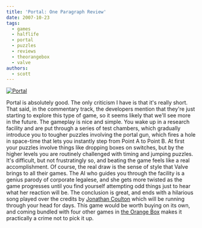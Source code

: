 ```yaml
---
title: 'Portal: One Paragraph Review'
date: 2007-10-23
tags:
  - games
  - halflife
  - portal
  - puzzles
  - reviews
  - theorangebox
  - valve
authors:
  - scott
---
```


[![Portal](/images/1699885266_7bfe65b1f7.jpg)](http://www.flickr.com/photos/spaceninja/1699885266/)

Portal is absolutely good. The only criticism I have is that it's really short. That said, in the commentary track, the developers mention that they're just starting to explore this type of game, so it seems likely that we'll see more in the future. The gameplay is nice and simple. You wake up in a research facility and are put through a series of test chambers, which gradually introduce you to tougher puzzles involving the portal gun, which fires a hole in space-time that lets you instantly step from Point A to Point B. At first your puzzles involve things like dropping boxes on switches, but by the higher levels you are routinely challenged with timing and jumping puzzles. It's difficult, but not frustratingly so, and beating the game feels like a real accomplishment. Of course, the real draw is the sense of style that Valve brings to all their games. The AI who guides you through the facility is a genius parody of corporate legalese, and she gets more twisted as the game progresses until you find yourself attempting odd things just to hear what her reaction will be. The conclusion is great, and ends with a hilarious song played over the credits by [Jonathan Coulton](http://www.jonathancoulton.com/2007/10/15/portal-the-skinny/) which will be running through your head for days. This game would be worth buying on its own, and coming bundled with four other games in [the Orange Box](http://www.whatistheorangebox.com/) makes it practically a crime not to pick it up.
